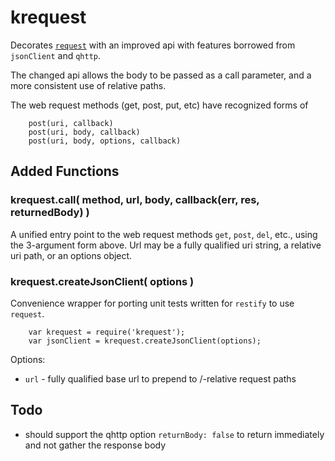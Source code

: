krequest
========

Decorates [`request`](https://npmjs.org/package/requeste) with an improved api
with features borrowed from `jsonClient` and `qhttp`.

The changed api allows the body to be passed as a call parameter, and a more
consistent use of relative paths.

The web request methods (get, post, put, etc) have recognized forms of

        post(uri, callback)
        post(uri, body, callback)
        post(uri, body, options, callback)


Added Functions
---------------

### krequest.call( method, url, body, callback(err, res, returnedBody) )

A unified entry point to the web request methods `get`, `post`, `del`, etc., using
the 3-argument form above.  Url may be a fully qualified uri string, a relative uri
path, or an options object.

### krequest.createJsonClient( options )

Convenience wrapper for porting unit tests written for `restify` to use `request`.

        var krequest = require('krequest');
        var jsonClient = krequest.createJsonClient(options);

Options:

- `url` - fully qualified base url to prepend to /-relative request paths


Todo
----

* should support the qhttp option `returnBody: false` to return immediately and not gather the response body

